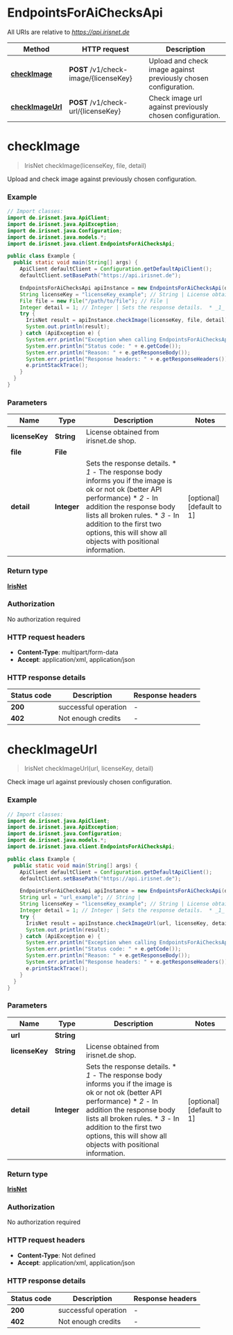 # EndpointsForAiChecksApi

All URIs are relative to *https://api.irisnet.de*

Method | HTTP request | Description
------------- | ------------- | -------------
[**checkImage**](EndpointsForAiChecksApi.md#checkImage) | **POST** /v1/check-image/{licenseKey} | Upload and check image against previously chosen configuration.
[**checkImageUrl**](EndpointsForAiChecksApi.md#checkImageUrl) | **POST** /v1/check-url/{licenseKey} | Check image url against previously chosen configuration.


<a name="checkImage"></a>
# **checkImage**
> IrisNet checkImage(licenseKey, file, detail)

Upload and check image against previously chosen configuration.

### Example
```java
// Import classes:
import de.irisnet.java.ApiClient;
import de.irisnet.java.ApiException;
import de.irisnet.java.Configuration;
import de.irisnet.java.models.*;
import de.irisnet.java.client.EndpointsForAiChecksApi;

public class Example {
  public static void main(String[] args) {
    ApiClient defaultClient = Configuration.getDefaultApiClient();
    defaultClient.setBasePath("https://api.irisnet.de");

    EndpointsForAiChecksApi apiInstance = new EndpointsForAiChecksApi(defaultClient);
    String licenseKey = "licenseKey_example"; // String | License obtained from irisnet.de shop.
    File file = new File("/path/to/file"); // File | 
    Integer detail = 1; // Integer | Sets the response details.  * _1_ - The response body informs you if the image is ok or not ok (better API performance) * _2_ - In addition the response body lists all broken rules. * _3_ - In addition to the first two options, this will show all objects with positional information.
    try {
      IrisNet result = apiInstance.checkImage(licenseKey, file, detail);
      System.out.println(result);
    } catch (ApiException e) {
      System.err.println("Exception when calling EndpointsForAiChecksApi#checkImage");
      System.err.println("Status code: " + e.getCode());
      System.err.println("Reason: " + e.getResponseBody());
      System.err.println("Response headers: " + e.getResponseHeaders());
      e.printStackTrace();
    }
  }
}
```

### Parameters

Name | Type | Description  | Notes
------------- | ------------- | ------------- | -------------
 **licenseKey** | **String**| License obtained from irisnet.de shop. |
 **file** | **File**|  |
 **detail** | **Integer**| Sets the response details.  * _1_ - The response body informs you if the image is ok or not ok (better API performance) * _2_ - In addition the response body lists all broken rules. * _3_ - In addition to the first two options, this will show all objects with positional information. | [optional] [default to 1]

### Return type

[**IrisNet**](IrisNet.md)

### Authorization

No authorization required

### HTTP request headers

 - **Content-Type**: multipart/form-data
 - **Accept**: application/xml, application/json

### HTTP response details
| Status code | Description | Response headers |
|-------------|-------------|------------------|
**200** | successful operation |  -  |
**402** | Not enough credits |  -  |

<a name="checkImageUrl"></a>
# **checkImageUrl**
> IrisNet checkImageUrl(url, licenseKey, detail)

Check image url against previously chosen configuration.

### Example
```java
// Import classes:
import de.irisnet.java.ApiClient;
import de.irisnet.java.ApiException;
import de.irisnet.java.Configuration;
import de.irisnet.java.models.*;
import de.irisnet.java.client.EndpointsForAiChecksApi;

public class Example {
  public static void main(String[] args) {
    ApiClient defaultClient = Configuration.getDefaultApiClient();
    defaultClient.setBasePath("https://api.irisnet.de");

    EndpointsForAiChecksApi apiInstance = new EndpointsForAiChecksApi(defaultClient);
    String url = "url_example"; // String | 
    String licenseKey = "licenseKey_example"; // String | License obtained from irisnet.de shop.
    Integer detail = 1; // Integer | Sets the response details.  * _1_ - The response body informs you if the image is ok or not ok (better API performance) * _2_ - In addition the response body lists all broken rules. * _3_ - In addition to the first two options, this will show all objects with positional information.
    try {
      IrisNet result = apiInstance.checkImageUrl(url, licenseKey, detail);
      System.out.println(result);
    } catch (ApiException e) {
      System.err.println("Exception when calling EndpointsForAiChecksApi#checkImageUrl");
      System.err.println("Status code: " + e.getCode());
      System.err.println("Reason: " + e.getResponseBody());
      System.err.println("Response headers: " + e.getResponseHeaders());
      e.printStackTrace();
    }
  }
}
```

### Parameters

Name | Type | Description  | Notes
------------- | ------------- | ------------- | -------------
 **url** | **String**|  |
 **licenseKey** | **String**| License obtained from irisnet.de shop. |
 **detail** | **Integer**| Sets the response details.  * _1_ - The response body informs you if the image is ok or not ok (better API performance) * _2_ - In addition the response body lists all broken rules. * _3_ - In addition to the first two options, this will show all objects with positional information. | [optional] [default to 1]

### Return type

[**IrisNet**](IrisNet.md)

### Authorization

No authorization required

### HTTP request headers

 - **Content-Type**: Not defined
 - **Accept**: application/xml, application/json

### HTTP response details
| Status code | Description | Response headers |
|-------------|-------------|------------------|
**200** | successful operation |  -  |
**402** | Not enough credits |  -  |

